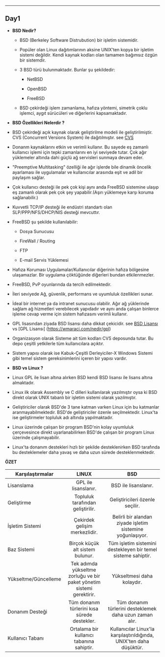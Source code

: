 ﻿----
## Day1


- **BSD Nedir?**
   - BSD (Berkeley Software Distrubution) bir işletim sistemidir.

   - Popüler olan Linux dağıtımlarının aksine UNIX'ten kopya bir işletim sistemi değildir. Kendi kaynak kodları olan tamamen bağımsız özgün bir sistemdir.

   - 3 BSD türü bulunmaktadır. Bunlar şu şekildedir:
      - NetBSD

      - OpenBSD
      - FreeBSD

   - BSD çekirdeği işlem zamanlama, hafıza yöntemi, simetrik çoklu işlemci, aygıt sürücüleri ve diğerlerini kapsamaktadır.


- **BSD Özellikleri Nelerdir ?**
 - BSD çekirdeği açık kaynak olarak geliştirilme modeli ile geliştirilmiştir. CVS (Concurrent	Versions System) ile dağıtılmıştır. see [CVS](https://whatis.techtarget.com/definition/Concurrent-Versions-System-CVS)

 - Donanm kaynaklarını etkin ve verimli kullanır. Bu sayede eş zamanlı kullanıcı işlemi için tepki zamanlarını en iyi seviyede tutar. Çok ağır yüklemeler altında dahi güçlü ağ servisleri sunmaya devam eder.

 - "Preemptive Multitasking" özelliği ile ağır işlerde bile dinamik öncelik ayarlaması ile uygulamalar ve kullanıcılar arasında eşit ve adil bir paylaşım sağlar.

 - Çok kullanıcı desteği ile pek çok kişi aynı anda FreeBSD sistemine ulaşıp eş zamanlı olarak pek çok şey yapabilir.(Aşırı yüklemeye karşı koruma sağlanabilir.)

 - Kuvvetli TCP/IP desteği ile endüstri standartı olan SLP/PPP/NFS/DHCP/NIS desteği mevcuttır.

 - FreeBSD şu şekilde kullanılabilir:

     * Dosya Sunucusu  
     * FireWall / Routing 

     * FTP 
     * E-mail Servis Yüklemesi
 
 - Hafıza Koruması Uygulamalar/Kullanıcılar diğerinin hafıza bölgesine ulaşamazlar. Bir uygulama çöktüğünde diğerleri bundan etkilenmezler.

- FreeBSD, PvP oyunlarında da tercih edilmektedir.

- İleri seviyede Ağ, güvenlik, performans ve uyumluluk özellikleri sunar.

- İdeal bir internet ya da intranet sunucusu olabilir. Ağır ağ yüklerinde sağlam ağ hizmetleri verebilecek yapıdadır ve aynı anda çalışan binlerce işleme cevap verme için sistem hafızasını verimli kullanır.

- GPL lisasından ziyada BSD lisansı daha dikkat çekicidir. see [BSD Lisansı](http://ozgurlisanslar.org.tr/bsd/) vs [GPL Lisansı] (https://wmaraci.com/nedir/gpl)

- Organizasyon olarak Sisteme ait tüm kodları CVS deposunda tutar. Bu depo çeşitli yetkilerle tüm kullanıcılara açıktır.

- Sistem yapısı olarak ise Kabuk-Çeşitli Derleyiciler-X Windows Sistemi gibi temel sistem gereksinimlerini içeren bir yapısı vardır.

- **BSD vs Linux ?**

 - Linux GPL ile lisan altına alırken BSD kendi BSD lisansı ile lisans altına almaktadır.

 - Linux ilk olarak Assembly ve C dilleri kullanılarak yazılmıştır oysa ki BSD direkt olarak UNIX tabanlı bir işletim sistemi olarak yazılmıştır.

 - Geliştiriciler olarak BSD'de 3 tane katman varken Linux için bu katmanlar aranmayabilmektedir. BSD'de geliştiriciler özenle seçilmektedir. Linux'ta ise geliştirmeler topluluk adı altında yapılmaktadır. 

 - Linux üzerinde çalışan bir program BSD'nin kolay uyumluluk çerçevesince direkt uyarlanabilirken BSD'de çalışan bir program Linux üzerinde çalışmayabilir.
 
 - Linux'ta donanım destekleri hızlı bir şekilde desteklenirken BSD tarafında bu desteklemeler daha yavaş ve daha uzun sürede desteklenmektedir.

**ÖZET** 

| Karşılaştırmalar   |      LINUX      |  BSD |
|----------|:-------------:|:------:|
| Lisanslama |  GPL ile lisanslanır. | BSD ile lisanslanır. |
| Geliştirme |    Topluluk tarafından geliştirilir.   |   Geliştiricileri özenle seçilir. |
| İşletim Sistemi | Çekirdek gelişim merkezlidir. |    Belirli bir alandan ziyade işletim sistemine yoğunlaşıyor. |
| Baz Sistemi | Birçok küçük alt sistem bulunur. |    Tüm işletim sistemini destekleyen bir temel sisteme sahiptir. |
| Yükseltme/Güncelleme | Tek adımda yükseltme zorluğu ve bir paket yönetim sistemi gerektirir. |    Yükseltmesi daha kolaydır. |
| Donanım Desteği | Tüm donanım türlerini kısa sürede destekler. |    Tüm donanım türlerini desteklemek daha uzun zaman alır. |
| Kullanıcı Tabanı | Ortalama bir kullanıcı tabanına sahiptir. |    Kullanıcılar Linux'la karşılaştırıldığında, UNIX'ten daha düşüktür. |



